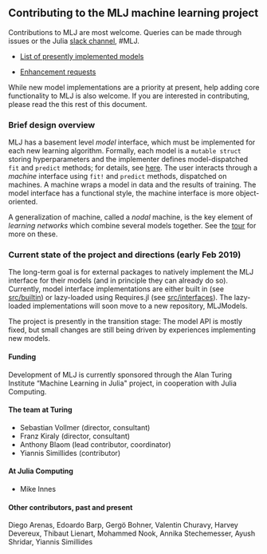 ## Contributing to the MLJ machine learning project

Contributions to MLJ are most welcome. Queries can be made through
issues or the Julia [slack
channel](https://slackinvite.julialang.org), #MLJ.


- [List of presently implemented models](https://github.com/ablaom/MLJRegistry.jl/blob/master/Models.toml) 

- [Enhancement requests](https://github.com/alan-turing-institute/MLJ.jl/issues?utf8=✓&q=is%3Aissue+is%3Aopen+label%3A%22enhancement%22)


While new model implementations are a priority at present, help adding core
functionality to MLJ is also welcome. If you are interested in
contributing, please read the this rest of this document.


### Brief design overview

MLJ has a basement level *model* interface, which must be implemented
for each new learning algorithm. Formally, each model is a `mutable
struct` storing hyperparameters and the implementer defines
model-dispatched `fit` and `predict` methods; for details, see
[here](doc/adding_new_models.md). The user interacts through a
*machine* interface using `fit!` and `predict` methods, dispatched on
machines. A machine wraps a model in data and the results of training. The
model interface has a functional style, the machine interface is more
object-oriented.

A generalization of machine, called a *nodal* machine, is the key
element of *learning networks* which combine several models
together. See the [tour](doc/tour.ipynb) for more on these.


### Current state of the project and directions (early Feb 2019)

The long-term goal is for external packages to natively implement the
MLJ interface for their models (and in principle they can already do
so). Currently, model interface implementations are either built in
(see [src/builtin](src/builtin)) or lazy-loaded using Requires.jl (see
[src/interfaces](src/interfaces)). The lazy-loaded implementations
will soon move to a new repository, MLJModels.

The project is presently in the transition stage: The model API is
mostly fixed, but small changes are still being driven by experiences
implementing new models.

#### Funding

Development of MLJ is currently sponsored through the Alan Turing
Institute “Machine Learning in Julia" project, in cooperation with
Julia Computing. 


#### The team at Turing

- Sebastian Vollmer (director, consultant)
- Franz Kiraly (director, consultant)
- Anthony Blaom (lead contributor, coordinator)
- Yiannis Simillides (contributor)


#### At Julia Computing

- Mike Innes

#### Other contributors, past and present

Diego Arenas, Edoardo Barp, Gergö Bohner, Valentin Churavy, Harvey
Devereux, Thibaut Lienart, Mohammed Nook, Annika Stechemesser, Ayush
Shridar, Yiannis Simillides



